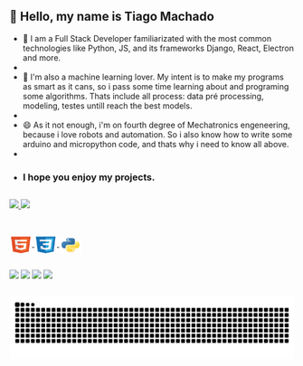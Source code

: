 ## 👋 Hello, my name is Tiago Machado

- 🔭 I am a Full Stack Developer familiarizated with the most common technologies like Python, JS, and its frameworks Django, React, Electron and more. 
- 
- 🌱 I'm also a machine learning lover. My intent is to make my programs as smart as it cans, so i pass some time learning about and programing some algorithms. Thats include all process: data pré processing, modeling, testes untill reach the best models.
- 
- 😄 As it not enough, i'm on fourth degree of Mechatronics engeneering, because i love robots and automation. So i also know how to write some arduino and micropython code, and thats why i need to know all above. 
- 
- ### I hope you enjoy my projects.

##

<div>
  <a href="https://github.com/eutiagovski">
  <img height="180em" src="https://github-readme-stats.vercel.app/api?username=eutiagovski&show_icons=true&theme=dracula&include_all_commits=true&count_private=true"/>
  <img height="180em" src="https://github-readme-stats.vercel.app/api/top-langs/?username=eutiagovski&layout=compact&langs_count=7&theme=dracula"/>
</div>
  
  ##
  
<div style="display: inline_block"><br>
  <img align="center" alt="Rafa-HTML" height="30" width="40" src="https://raw.githubusercontent.com/devicons/devicon/master/icons/html5/html5-original.svg">
  <img align="center" alt="Rafa-CSS" height="30" width="40" src="https://raw.githubusercontent.com/devicons/devicon/master/icons/css3/css3-original.svg">
  <img align="center" alt="Rafa-Python" height="30" width="40" src="https://raw.githubusercontent.com/devicons/devicon/master/icons/python/python-original.svg">
</div>

  ##
  
<div> 
  <a href="https://instagram.com/eutiagovski" target="_blank"><img src="https://img.shields.io/badge/-Instagram-%23E4405F?style=for-the-badge&logo=instagram&logoColor=white" target="_blank"></a>
  <a href="https://discord.gg/2qCFAVfT" target="_blank"><img src="https://img.shields.io/badge/Discord-7289DA?style=for-the-badge&logo=discord&logoColor=white" target="_blank"></a> 
  <a href = "mailto:tiagomachadorj@hotmail.com"><img src="https://img.shields.io/badge/-Gmail-%23333?style=for-the-badge&logo=gmail&logoColor=white" target="_blank"></a>
  <a href="https://www.linkedin.com/in/devtiagomachado" target="_blank"><img src="https://img.shields.io/badge/-LinkedIn-%230077B5?style=for-the-badge&logo=linkedin&logoColor=white" target="_blank"></a> 
  
  ##

  ![Snake animation](https://github.com/eutiagovski/eutiagovski/blob/output/github-contribution-grid-snake.svg)

</div>
